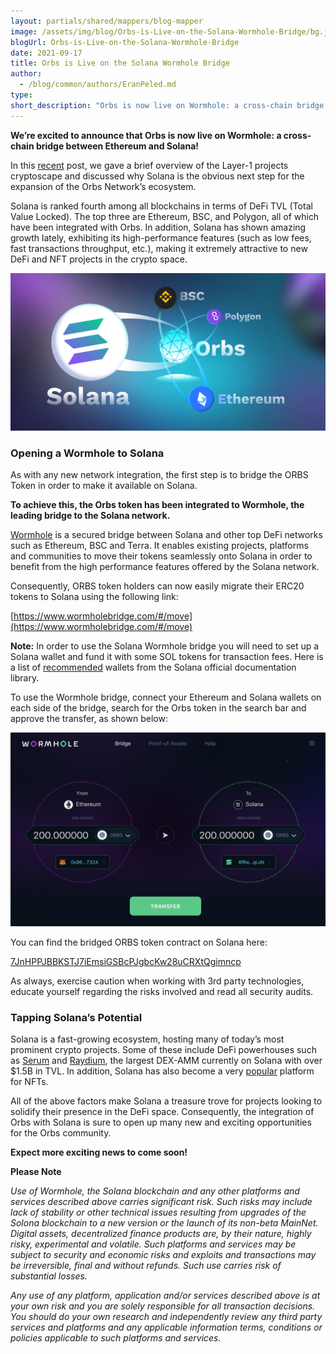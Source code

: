 ```yaml
---
layout: partials/shared/mappers/blog-mapper
image: /assets/img/blog/Orbs-is-Live-on-the-Solana-Wormhole-Bridge/bg.jpg
blogUrl: Orbs-is-Live-on-the-Solana-Wormhole-Bridge
date: 2021-09-17
title: Orbs is Live on the Solana Wormhole Bridge
author:
  - /blog/common/authors/EranPeled.md
type:
short_description: "Orbs is now live on Wormhole: a cross-chain bridge between Ethereum and Solana"
---
```


**We’re excited to announce that Orbs is now live on Wormhole: a cross-chain bridge between Ethereum and Solana!**

In this [recent](https://www.orbs.com/Orbs-Coming-to-Solana/) post, we gave a brief overview of the Layer-1 projects cryptoscape and discussed why Solana is the obvious next step for the expansion of the Orbs Network’s ecosystem.

Solana is ranked fourth among all blockchains in terms of DeFi TVL (Total Value Locked). The top three are Ethereum, BSC, and Polygon, all of which have been integrated with Orbs. In addition, Solana has shown amazing growth lately, exhibiting its high-performance features (such as low fees, fast transactions throughput, etc.), making it extremely attractive to new DeFi and NFT projects in the crypto space.

![orbs-solana](/assets/img/blog/Orbs-is-Live-on-the-Solana-Wormhole-Bridge/image1.jpg)

### Opening a Wormhole to Solana

As with any new network integration, the first step is to bridge the ORBS Token in order to make it available on Solana.

**To achieve this, the Orbs token has been integrated to Wormhole, the leading bridge to the Solana network.**

[Wormhole](https://solana.com/wormhole) is a secured bridge between Solana and other top DeFi networks such as Ethereum, BSC and Terra. It enables existing projects, platforms and communities to move their tokens seamlessly onto Solana in order to benefit from the high performance features offered by the Solana network.

Consequently, ORBS token holders can now easily migrate their ERC20 tokens to Solana using the following link:

[https://www.wormholebridge.com/#/move](https://www.wormholebridge.com/#/move)

**Note:**
In order to use the Solana Wormhole bridge you will need to set up a Solana wallet and fund it with some SOL tokens for transaction fees. Here is a list of [recommended](https://docs.solana.com/wallet-guide) wallets from the Solana official documentation library.

To use the Wormhole bridge, connect your Ethereum and Solana wallets on each side of the bridge, search for the Orbs token in the search bar and approve the transfer, as shown below:

![wormhole bridge](/assets/img/blog/Orbs-is-Live-on-the-Solana-Wormhole-Bridge/image2.png)

You can find the bridged ORBS token contract on Solana here:

[7JnHPPJBBKSTJ7iEmsiGSBcPJgbcKw28uCRXtQgimncp](https://solscan.io/token/7JnHPPJBBKSTJ7iEmsiGSBcPJgbcKw28uCRXtQgimncp)

As always, exercise caution when working with 3rd party technologies, educate yourself regarding the risks involved and read all security audits.

### Tapping Solana’s Potential

Solana is a fast-growing ecosystem, hosting many of today’s most prominent crypto projects. Some of these include DeFi powerhouses such as [Serum](https://medium.com/solana-labs/ftx-chooses-solana-for-serum-a-high-speed-non-custodial-decentralized-derivatives-exchange-c346a27c1f2b) and [Raydium](https://raydium.io/), the largest DEX-AMM currently on Solana with over $1.5B in TVL. In addition, Solana has also become a very [popular](https://solanart.io/) platform for NFTs.

All of the above factors make Solana a treasure trove for projects looking to solidify their presence in the DeFi space. Consequently, the integration of Orbs with Solana is sure to open up many new and exciting opportunities for the Orbs community.

**Expect more exciting news to come soon!**

<div class='line-separator'> </div>

**Please Note**

_Use of Wormhole, the Solana blockchain and any other platforms and services described above carries significant risk. Such risks may include lack of stability or other technical issues resulting from upgrades of the Solona blockchain to a new version or the launch of its non-beta MainNet. Digital assets, decentralized finance products are, by their nature, highly risky, experimental and volatile. Such platforms and services may be subject to security and economic risks and exploits and transactions may be irreversible, final and without refunds. Such use carries risk of substantial losses._

_Any use of any platform, application and/or services described above is at your own risk and you are solely responsible for all transaction decisions. You should do your own research and independently review any third party services and platforms and any applicable information terms, conditions or policies applicable to such platforms and services._

